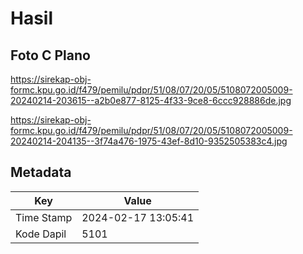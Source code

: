 # Hasil

## Foto C Plano

https://sirekap-obj-formc.kpu.go.id/f479/pemilu/pdpr/51/08/07/20/05/5108072005009-20240214-203615--a2b0e877-8125-4f33-9ce8-6ccc928886de.jpg

https://sirekap-obj-formc.kpu.go.id/f479/pemilu/pdpr/51/08/07/20/05/5108072005009-20240214-204135--3f74a476-1975-43ef-8d10-9352505383c4.jpg


## Metadata

| Key        | Value               |
| ---------- | ------------------- |
| Time Stamp | 2024-02-17 13:05:41 |
| Kode Dapil | 5101                |



